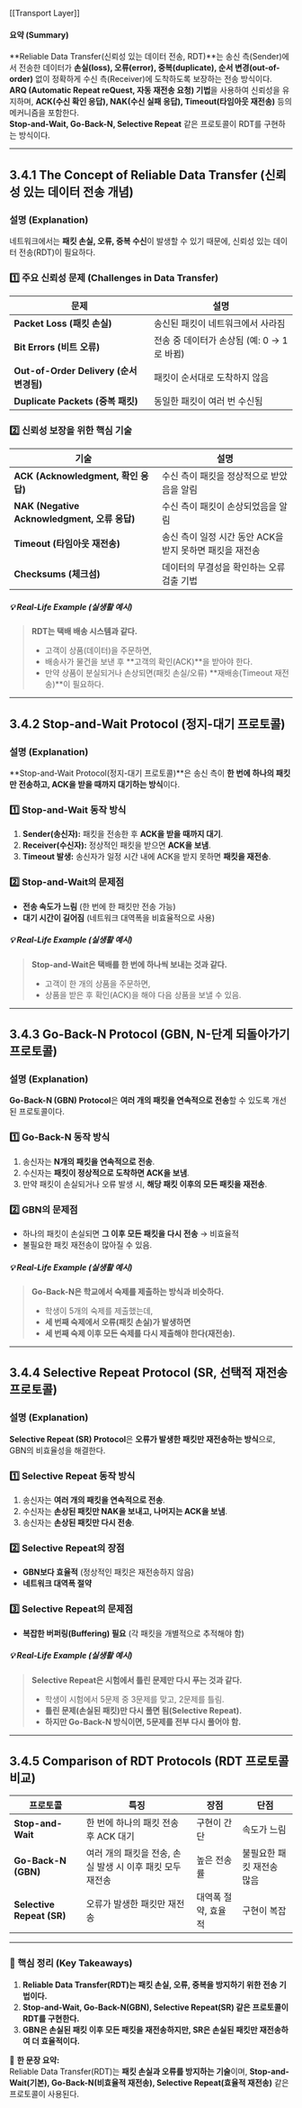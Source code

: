 [[Transport Layer]]

#### **요약 (Summary)**

**Reliable Data Transfer(신뢰성 있는 데이터 전송, RDT)**는 송신 측(Sender)에서 전송한 데이터가 **손실(loss), 오류(error), 중복(duplicate), 순서 변경(out-of-order)** 없이 정확하게 수신 측(Receiver)에 도착하도록 보장하는 전송 방식이다.  
**ARQ (Automatic Repeat reQuest, 자동 재전송 요청) 기법**을 사용하여 신뢰성을 유지하며, **ACK(수신 확인 응답), NAK(수신 실패 응답), Timeout(타임아웃 재전송)** 등의 메커니즘을 포함한다.  
**Stop-and-Wait, Go-Back-N, Selective Repeat** 같은 프로토콜이 RDT를 구현하는 방식이다.

---

## **3.4.1 The Concept of Reliable Data Transfer (신뢰성 있는 데이터 전송 개념)**

### **설명 (Explanation)**

네트워크에서는 **패킷 손실, 오류, 중복 수신**이 발생할 수 있기 때문에, 신뢰성 있는 데이터 전송(RDT)이 필요하다.

### **1️⃣ 주요 신뢰성 문제 (Challenges in Data Transfer)**

|문제|설명|
|---|---|
|**Packet Loss (패킷 손실)**|송신된 패킷이 네트워크에서 사라짐|
|**Bit Errors (비트 오류)**|전송 중 데이터가 손상됨 (예: 0 → 1로 바뀜)|
|**Out-of-Order Delivery (순서 변경됨)**|패킷이 순서대로 도착하지 않음|
|**Duplicate Packets (중복 패킷)**|동일한 패킷이 여러 번 수신됨|

### **2️⃣ 신뢰성 보장을 위한 핵심 기술**

|기술|설명|
|---|---|
|**ACK (Acknowledgment, 확인 응답)**|수신 측이 패킷을 정상적으로 받았음을 알림|
|**NAK (Negative Acknowledgment, 오류 응답)**|수신 측이 패킷이 손상되었음을 알림|
|**Timeout (타임아웃 재전송)**|송신 측이 일정 시간 동안 ACK을 받지 못하면 패킷을 재전송|
|**Checksums (체크섬)**|데이터의 무결성을 확인하는 오류 검출 기법|

##### **💡 Real-Life Example (실생활 예시)**

> **RDT는 택배 배송 시스템과 같다.**
> 
> - 고객이 상품(데이터)을 주문하면,
> - 배송사가 물건을 보낸 후 **고객의 확인(ACK)**을 받아야 한다.
> - 만약 상품이 분실되거나 손상되면(패킷 손실/오류) **재배송(Timeout 재전송)**이 필요하다.

---

## **3.4.2 Stop-and-Wait Protocol (정지-대기 프로토콜)**

### **설명 (Explanation)**

**Stop-and-Wait Protocol(정지-대기 프로토콜)**은 송신 측이 **한 번에 하나의 패킷만 전송하고, ACK을 받을 때까지 대기하는 방식**이다.

### **1️⃣ Stop-and-Wait 동작 방식**

1. **Sender(송신자):** 패킷을 전송한 후 **ACK을 받을 때까지 대기**.
2. **Receiver(수신자):** 정상적인 패킷을 받으면 **ACK을 보냄**.
3. **Timeout 발생:** 송신자가 일정 시간 내에 ACK을 받지 못하면 **패킷을 재전송**.

### **2️⃣ Stop-and-Wait의 문제점**

- **전송 속도가 느림** (한 번에 한 패킷만 전송 가능)
- **대기 시간이 길어짐** (네트워크 대역폭을 비효율적으로 사용)

##### **💡 Real-Life Example (실생활 예시)**

> **Stop-and-Wait은 택배를 한 번에 하나씩 보내는 것과 같다.**
> 
> - 고객이 한 개의 상품을 주문하면,
> - 상품을 받은 후 확인(ACK)을 해야 다음 상품을 보낼 수 있음.

---

## **3.4.3 Go-Back-N Protocol (GBN, N-단계 되돌아가기 프로토콜)**

### **설명 (Explanation)**

**Go-Back-N (GBN) Protocol**은 **여러 개의 패킷을 연속적으로 전송**할 수 있도록 개선된 프로토콜이다.

### **1️⃣ Go-Back-N 동작 방식**

1. 송신자는 **N개의 패킷을 연속적으로 전송**.
2. 수신자는 **패킷이 정상적으로 도착하면 ACK을 보냄**.
3. 만약 패킷이 손실되거나 오류 발생 시, **해당 패킷 이후의 모든 패킷을 재전송**.

### **2️⃣ GBN의 문제점**

- 하나의 패킷이 손실되면 **그 이후 모든 패킷을 다시 전송** → 비효율적
- 불필요한 패킷 재전송이 많아질 수 있음.

##### **💡 Real-Life Example (실생활 예시)**

> **Go-Back-N은 학교에서 숙제를 제출하는 방식과 비슷하다.**
> 
> - 학생이 5개의 숙제를 제출했는데,
> - **세 번째 숙제에서 오류(패킷 손실)가 발생하면**
> - **세 번째 숙제 이후 모든 숙제를 다시 제출해야 한다(재전송).**

---

## **3.4.4 Selective Repeat Protocol (SR, 선택적 재전송 프로토콜)**

### **설명 (Explanation)**

**Selective Repeat (SR) Protocol**은 **오류가 발생한 패킷만 재전송하는 방식**으로, GBN의 비효율성을 해결한다.

### **1️⃣ Selective Repeat 동작 방식**

1. 송신자는 **여러 개의 패킷을 연속적으로 전송**.
2. 수신자는 **손상된 패킷만 NAK을 보내고, 나머지는 ACK을 보냄**.
3. 송신자는 **손상된 패킷만 다시 전송**.

### **2️⃣ Selective Repeat의 장점**

- **GBN보다 효율적** (정상적인 패킷은 재전송하지 않음)
- **네트워크 대역폭 절약**

### **3️⃣ Selective Repeat의 문제점**

- **복잡한 버퍼링(Buffering) 필요** (각 패킷을 개별적으로 추적해야 함)

##### **💡 Real-Life Example (실생활 예시)**

> **Selective Repeat은 시험에서 틀린 문제만 다시 푸는 것과 같다.**
> 
> - 학생이 시험에서 5문제 중 3문제를 맞고, 2문제를 틀림.
> - **틀린 문제(손실된 패킷)만 다시 풀면 됨(Selective Repeat).**
> - **하지만 Go-Back-N 방식이면, 5문제를 전부 다시 풀어야 함.**

---

## **3.4.5 Comparison of RDT Protocols (RDT 프로토콜 비교)**

|**프로토콜**|**특징**|**장점**|**단점**|
|---|---|---|---|
|**Stop-and-Wait**|한 번에 하나의 패킷 전송 후 ACK 대기|구현이 간단|속도가 느림|
|**Go-Back-N (GBN)**|여러 개의 패킷을 전송, 손실 발생 시 이후 패킷 모두 재전송|높은 전송률|불필요한 패킷 재전송 많음|
|**Selective Repeat (SR)**|오류가 발생한 패킷만 재전송|대역폭 절약, 효율적|구현이 복잡|

---

### **📌 핵심 정리 (Key Takeaways)**

1. **Reliable Data Transfer(RDT)는 패킷 손실, 오류, 중복을 방지하기 위한 전송 기법이다.**
2. **Stop-and-Wait, Go-Back-N(GBN), Selective Repeat(SR) 같은 프로토콜이 RDT를 구현한다.**
3. **GBN은 손실된 패킷 이후 모든 패킷을 재전송하지만, SR은 손실된 패킷만 재전송하여 더 효율적이다.**

🚀 **한 문장 요약:**  
Reliable Data Transfer(RDT)는 **패킷 손실과 오류를 방지하는 기술**이며, **Stop-and-Wait(기본), Go-Back-N(비효율적 재전송), Selective Repeat(효율적 재전송)** 같은 프로토콜이 사용된다.